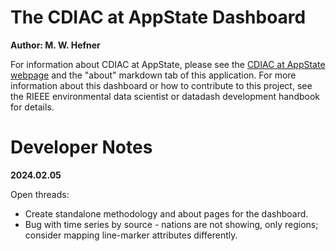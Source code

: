 # The CDIAC at AppState Dashboard

**Author: M. W. Hefner**

For information about CDIAC at AppState, please see the [CDIAC at AppState webpage](https://energy.appstate.edu/research/work-areas/cdiac-appstate) and the "about" markdown tab of this application.  For more information about this dashboard or how to contribute to this project, see the RIEEE environmental data scientist or datadash development handbook for details.

# Developer Notes

**2024.02.05**

Open threads:

- Create standalone methodology and about pages for the dashboard.
- Bug with time series by source - nations are not showing, only regions; consider mapping line-marker attributes differently.
